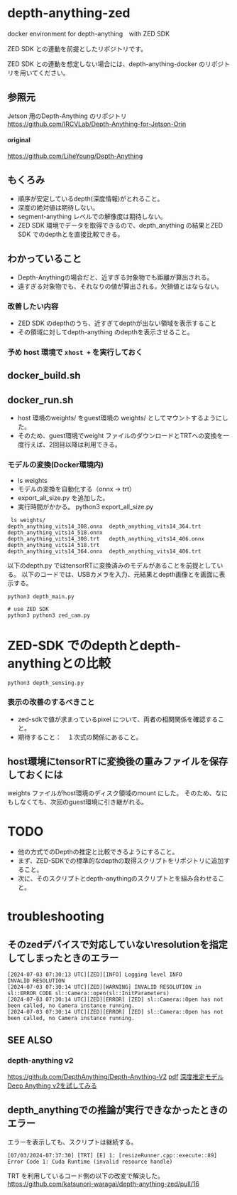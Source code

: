 # depth-anything-zed
docker environment for depth-anything　with ZED SDK

ZED SDK との連動を前提としたリポジトリです。

ZED SDK との連動を想定しない場合には、depth-anything-docker のリポジトリを用いてください。

## 参照元
Jetson 用のDepth-Anything のリポジトリ
https://github.com/IRCVLab/Depth-Anything-for-Jetson-Orin

#### original
https://github.com/LiheYoung/Depth-Anything

## もくろみ
- 順序が安定しているdepth(深度情報)がとれること。
- 深度の絶対値は期待しない。
- segment-anything レベルでの解像度は期待しない。
- ZED SDK 環境でデータを取得できるので、depth_anything の結果とZED SDK でのdepthとを直接比較できる。
## わかっていること
- Depth-Anythingの場合だと、近すぎる対象物でも距離が算出される。
- 遠すぎる対象物でも、それなりの値が算出される。欠損値とはならない。
### 改善したい内容
- ZED SDK のdepthのうち、近すぎてdepthが出ない領域を表示すること
- その領域に対してdepth-anything のdepthを表示させること。

### 予め host 環境で `xhost +` を実行しておく

## docker_build.sh

## docker_run.sh
- host 環境のweights/ をguest環境の weights/ としてマウントするようにした。
- そのため、guest環境でweight ファイルのダウンロードとTRTへの変換を一度行えば、2回目以降は利用できる。
### モデルの変換(Docker環境内)
- ls weights
- モデルの変換を自動化する（onnx -> trt）
- export_all_size.py を追加した。
- 実行時間がかかる。
python3 export_all_size.py 

```commandline
 ls weights/
depth_anything_vits14_308.onnx  depth_anything_vits14_364.trt   depth_anything_vits14_518.onnx
depth_anything_vits14_308.trt   depth_anything_vits14_406.onnx  depth_anything_vits14_518.trt
depth_anything_vits14_364.onnx  depth_anything_vits14_406.trt
```

以下のdepth.py ではtensorRTに変換済みのモデルがあることを前提としている。
以下のコードでは、USBカメラを入力、元結果とdepth画像とを画面に表示する。

```commandline
python3 depth_main.py 

# use ZED SDK
python3 python3 zed_cam.py
```

# ZED-SDK でのdepthとdepth-anythingとの比較
```commandline
python3 depth_sensing.py
```

### 表示の改善のするべきこと
- zed-sdkで値が求まっているpixel について、両者の相関関係を確認すること。
- 期待すること：　１次式の関係にあること。


## host環境にtensorRTに変換後の重みファイルを保存しておくには
weights ファイルがhost環境のディスク領域のmount にした。
そのため、なにもしなくても、次回のguest環境に引き継がれる。

# TODO
- 他の方式でのDepthの推定と比較できるようにすること。
- まず、ZED-SDKでの標準的なdepthの取得スクリプトをリポジトリに追加すること。
- 次に、そのスクリプトとdepth-anythingのスクリプトとを組み合わせること。

# troubleshooting
## そのzedデバイスで対応していないresolutionを指定してしまったときのエラー
```commandline
[2024-07-03 07:30:13 UTC][ZED][INFO] Logging level INFO
INVALID RESOLUTION
[2024-07-03 07:30:14 UTC][ZED][WARNING] INVALID RESOLUTION in sl::ERROR_CODE sl::Camera::open(sl::InitParameters)
[2024-07-03 07:30:14 UTC][ZED][ERROR] [ZED] sl::Camera::Open has not been called, no Camera instance running.
[2024-07-03 07:30:14 UTC][ZED][ERROR] [ZED] sl::Camera::Open has not been called, no Camera instance running.
```

## SEE ALSO
### depth-anything v2
https://github.com/DepthAnything/Depth-Anything-V2
[pdf](https://arxiv.org/abs/2406.09414)
[深度推定モデル Deep Anything v2を試してみる](https://qiita.com/d_sato_/items/2f6c553e771f1d05192e)


## depth_anythingでの推論が実行できなかったときのエラー
エラーを表示しても、スクリプトは継続する。
```commandline
[07/03/2024-07:37:30] [TRT] [E] 1: [resizeRunner.cpp::execute::89] Error Code 1: Cuda Runtime (invalid resource handle)
```
TRT を利用しているコード側の以下の改変で解決した。
https://github.com/katsunori-waragai/depth-anything-zed/pull/16


